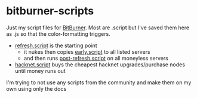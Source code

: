 # bitburner-scripts

Just my script files for [BitBurner](https://store.steampowered.com/app/1812820/Bitburner/). Most are .script but I've saved them here as .js so that the color-formatting triggers.

- [refresh.script](/refresh.js) is the starting point
  - it nukes then copies [early.script](/early.js) to all listed servers
  - and then runs [post-refresh.script](/post-refresh.js) on all moneyless servers
- [hacknet.script](/hacknet.js) buys the cheapest hacknet upgrades/purchase nodes until money runs out

I'm trying to not use any scripts from the community and make them on my own using only the docs
